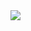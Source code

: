 <div align-center>
  <img src="https://capsule-render.vercel.app/api?type=waving&color=auto&height=200&section=header&text=MinSeong Github&fontSize=90" />
</div>
